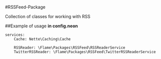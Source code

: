 #RSSFeed-Package

Collection of classes for working with RSS

##Example of usage
**in config.neon**

	services:
		Cache: Nette\Caching\Cache

		RSSReader: \Flame\Packages\RSSFeed\RSSReaderService
        TwitterRSSReader: \Flame\Packages\RSSFeed\TwitterRSSReaderService